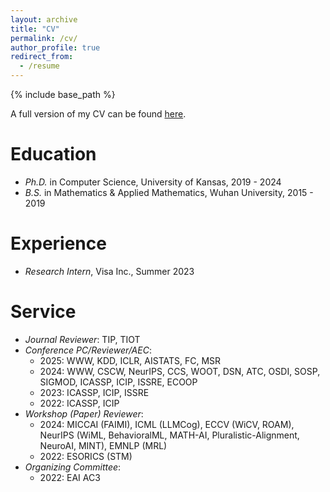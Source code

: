 ```yaml
---
layout: archive
title: "CV"
permalink: /cv/
author_profile: true
redirect_from:
  - /resume
---
```


{% include base_path %}

A full version of my CV can be found [here](http://liuzey.github.io/files/cv.pdf).

Education
======
* *Ph.D.* in Computer Science, University of Kansas, 2019 - 2024
* *B.S.* in Mathematics & Applied Mathematics, Wuhan University, 2015 - 2019

Experience
======
* *Research Intern*, Visa Inc., Summer 2023
  
Service
======
* *Journal Reviewer*: TIP, TIOT
* *Conference PC/Reviewer/AEC*:
  - 2025: WWW, KDD, ICLR, AISTATS, FC, MSR
  - 2024: WWW, CSCW, NeurIPS, CCS, WOOT, DSN, ATC, OSDI, SOSP, SIGMOD, ICASSP, ICIP, ISSRE, ECOOP
  - 2023: ICASSP, ICIP, ISSRE
  - 2022: ICASSP, ICIP
* *Workshop (Paper) Reviewer*:
  - 2024: MICCAI (FAIMI), ICML (LLMCog), ECCV (WiCV, ROAM), NeurIPS (WiML, BehavioralML, MATH-AI, Pluralistic-Alignment, NeuroAI, MINT), EMNLP (MRL)
  - 2022: ESORICS (STM)
* *Organizing Committee*:
  - 2022: EAI AC3
